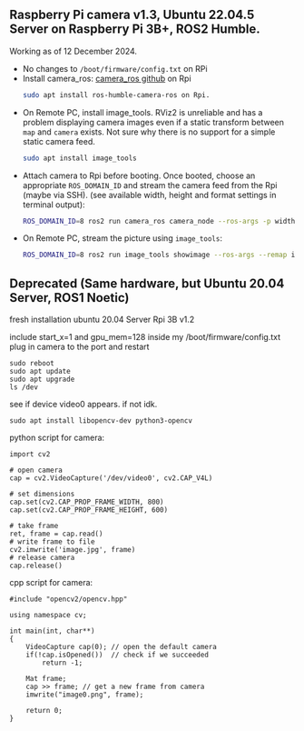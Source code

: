 ## Raspberry Pi camera v1.3, Ubuntu 22.04.5 Server on Raspberry Pi 3B+, ROS2 Humble.
Working as of 12 December 2024.

- No changes to `/boot/firmware/config.txt` on RPi
- Install camera_ros: [camera_ros github](https://github.com/christianrauch/camera_ros) on Rpi
  ```bash
  sudo apt install ros-humble-camera-ros on Rpi.
  ```
- On Remote PC, install image_tools. RViz2 is unreliable and has a problem displaying camera images even if a static transform between `map` and `camera` exists. Not sure why there is no support for a simple static camera feed.
  ```bash
  sudo apt install image_tools
  ```
- Attach camera to Rpi before booting. Once booted, choose an appropriate `ROS_DOMAIN_ID` and stream the camera feed from the Rpi (maybe via SSH). (see available width, height and format settings in terminal output):
  ```bash
  ROS_DOMAIN_ID=8 ros2 run camera_ros camera_node --ros-args -p width:=160 -p height:=120 -p format:=BGR888
  ```
- On Remote PC, stream the picture using `image_tools`:
  ```bash
  ROS_DOMAIN_ID=8 ros2 run image_tools showimage --ros-args --remap image:=/camera/image_raw
  ```


## Deprecated (Same hardware, but Ubuntu 20.04 Server, ROS1 Noetic)
fresh installation ubuntu 20.04 Server Rpi 3B v1.2

include start_x=1 and gpu_mem=128 inside my /boot/firmware/config.txt
plug in camera to the port and restart
```
sudo reboot
sudo apt update
sudo apt upgrade
ls /dev
```
see if device video0 appears. if not idk.

```
sudo apt install libopencv-dev python3-opencv
```

python script for camera:
```
import cv2

# open camera
cap = cv2.VideoCapture('/dev/video0', cv2.CAP_V4L)

# set dimensions
cap.set(cv2.CAP_PROP_FRAME_WIDTH, 800)
cap.set(cv2.CAP_PROP_FRAME_HEIGHT, 600)

# take frame
ret, frame = cap.read()
# write frame to file
cv2.imwrite('image.jpg', frame)
# release camera
cap.release()
```

cpp script for camera:
```
#include "opencv2/opencv.hpp"

using namespace cv;

int main(int, char**)
{
    VideoCapture cap(0); // open the default camera
    if(!cap.isOpened())  // check if we succeeded
        return -1;

    Mat frame;
    cap >> frame; // get a new frame from camera
    imwrite("image0.png", frame);

    return 0;
}
```
